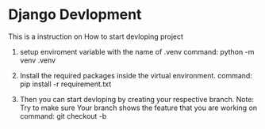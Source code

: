 # Django Devlopment
 This is a instruction on How to start devloping project 
 
1. setup enviroment variable with the name of .venv
    command: python -m venv .venv

2. Install the required packages inside the virtual environment. 
    command: pip install -r requirement.txt

3. Then you can start devloping by creating your respective branch.
    Note: Try to make sure Your branch shows the feature that you are working on 
    command: git checkout -b <your-branch-name>



